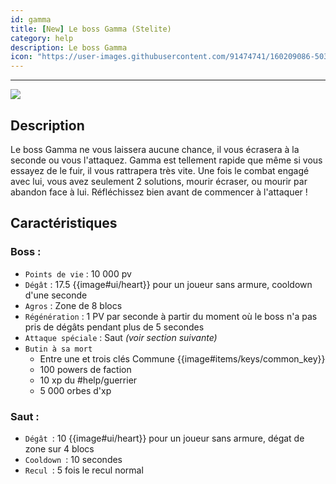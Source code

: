 ```yaml
---
id: gamma
title: [New] Le boss Gamma (Stelite)
category: help
description: Le boss Gamma
icon: "https://user-images.githubusercontent.com/91474741/160209086-5033f678-29a0-469a-a893-dd865e536b29.png"
---
```

___
<img class="thumbnail-right" src="https://user-images.githubusercontent.com/91474741/160209086-5033f678-29a0-469a-a893-dd865e536b29.png">

## Description 

Le boss Gamma ne vous laissera aucune chance, il vous écrasera à la seconde ou vous
l'attaquez. Gamma est tellement rapide que même si vous essayez de le fuir, il vous rattrapera très vite. 
Une fois le combat engagé avec lui, vous avez seulement 2 solutions, mourir écraser, ou mourir par abandon face à lui.
Réfléchissez bien avant de commencer à l'attaquer !

## Caractéristiques 
### Boss :
- ``Points de vie`` : 10 000 pv
- ``Dégât`` : 17.5 {{image#ui/heart}} pour un joueur sans armure, cooldown d'une seconde
- ``Agros`` : Zone de 8 blocs 
- ``Régénération`` : 1 PV par seconde à partir du moment où le boss n'a pas pris de dégâts pendant plus de 5 secondes
- ``Attaque spéciale`` : Saut *(voir section suivante)*
- ``Butin à sa mort``
    - Entre une et trois clés Commune {{image#items/keys/common_key}}
    - 100 powers de faction
    - 10 xp du #help/guerrier 
    - 5 000 orbes d'xp 

### Saut :

- ``Dégât ``: 10 {{image#ui/heart}} pour un joueur sans armure, dégat de zone sur 4 blocs
- ``Cooldown ``: 10 secondes 
- ``Recul ``: 5 fois le recul normal